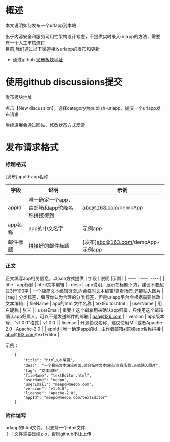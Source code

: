 # 概述
本文说明如何发布一个urlapp到本站  

出于内容安全和服务可用性架构设计考虑，不提供实时录入urlapp的方法，需要有一个人工审核流程  
目前,我们通过以下渠道接收urlapp的发布和更新
- 通过github [发布板块地址](https://github.com/urlappgroup/urlapp/discussions/categories/publish-urlapp)

# 使用github discussions提交
[发布板块地址](https://github.com/urlappgroup/urlapp/discussions/categories/publish-urlapp)

点击【New discussion】，选择category为publish-urlapp，提交一个urlapp发布请求

后续进展会通过回帖，修改状态方式反馈


# 发布请求格式

### 标题格式
[发布]appId-app名称

|  字段   | 说明  |示例  |
|  ----  | ----  |----  |
| appId  | 唯一确定一个app，由邮箱和app驼峰名称拼接得到 | abc@163.com/demoApp |
| app名称  | app的中文名字 | 示例app |
| 邮件标题  | 拼接好的邮件标题 | [发布]abc@163.com/demoApp-示例app |

### 正文
正文填写app相关信息，以json方式提供
|  字段   | 说明  |示例  |
|  ----  | ----  |----  |
| title  | app标题 | html文本编辑 |
| desc  | app说明，展示在标题下方，建议不要超过3行100字 | 一个极简文本编辑页面,适合临时文本编辑/查看场景.还能贴入图片 |
| tag  | 分类标签，填写你认为合理的分类标签，但是urlapp平台会根据需要修改 | 文本编辑 |
| fileName  | app的html文件名称 | textEditor.html |
| userName  | 用户昵称 | 张三 |
| userEmail  | 重要！这个邮箱用来确认app归属，只使用这个邮箱确认app归属人，可以不是发送邮件的邮箱 | aaa@126.com |
| version  | app版本号，“v1.0.0”格式 | v1.0.0 |
| license  | 开源协议名称，建议使用MIT或者Apache-2.0 | Apache-2.0 |
| appId  | 唯一确定app的id，由作者邮箱+驼峰app名称拼接 | abc@163.com/textEditor |
 

示例：
``` 
    {
        "title": "html文本编辑",
        "desc": "一个极简文本编辑页面,适合临时文本编辑/查看场景.还能贴入图片",
        "tag": "文本编辑",
        "fileName": "textEditor.html",
        "userName": "meepo",
        "userEmail": "meepo@meepo.com",
        "version": "v1.0.0",
        "license": "Apache-2.0",
        "appId": "meepo@meepo.com/textEditor"
    }
``` 
### 附件填写
urlapp的html文件，只支持一个html文件  
！！文件需要压缩zip，否则github不让上传
 
